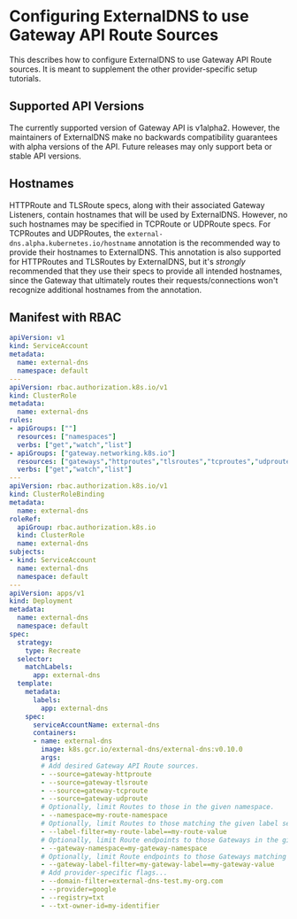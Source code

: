 # Configuring ExternalDNS to use Gateway API Route Sources

This describes how to configure ExternalDNS to use Gateway API Route sources.
It is meant to supplement the other provider-specific setup tutorials.

## Supported API Versions

The currently supported version of Gateway API is v1alpha2. However, the maintainers of ExternalDNS
make no backwards compatibility guarantees with alpha versions of the API. Future releases may only
support beta or stable API versions.

## Hostnames

HTTPRoute and TLSRoute specs, along with their associated Gateway Listeners, contain hostnames that
will be used by ExternalDNS. However, no such hostnames may be specified in TCPRoute or UDPRoute
specs. For TCPRoutes and UDPRoutes, the `external-dns.alpha.kubernetes.io/hostname` annotation
is the recommended way to provide their hostnames to ExternalDNS. This annotation is also supported
for HTTPRoutes and TLSRoutes by ExternalDNS, but it's _strongly_ recommended that they use their
specs to provide all intended hostnames, since the Gateway that ultimately routes their
requests/connections won't recognize additional hostnames from the annotation.

## Manifest with RBAC
```yaml
apiVersion: v1
kind: ServiceAccount
metadata:
  name: external-dns
  namespace: default
---
apiVersion: rbac.authorization.k8s.io/v1
kind: ClusterRole
metadata:
  name: external-dns
rules:
- apiGroups: [""]
  resources: ["namespaces"]
  verbs: ["get","watch","list"]
- apiGroups: ["gateway.networking.k8s.io"]
  resources: ["gateways","httproutes","tlsroutes","tcproutes","udproutes"] 
  verbs: ["get","watch","list"]
---
apiVersion: rbac.authorization.k8s.io/v1
kind: ClusterRoleBinding
metadata:
  name: external-dns
roleRef:
  apiGroup: rbac.authorization.k8s.io
  kind: ClusterRole
  name: external-dns
subjects:
- kind: ServiceAccount
  name: external-dns
  namespace: default
---
apiVersion: apps/v1
kind: Deployment
metadata:
  name: external-dns
  namespace: default
spec:
  strategy:
    type: Recreate
  selector:
    matchLabels:
      app: external-dns
  template:
    metadata:
      labels:
        app: external-dns
    spec:
      serviceAccountName: external-dns
      containers:
      - name: external-dns
        image: k8s.gcr.io/external-dns/external-dns:v0.10.0
        args:
        # Add desired Gateway API Route sources.
        - --source=gateway-httproute
        - --source=gateway-tlsroute
        - --source=gateway-tcproute
        - --source=gateway-udproute
        # Optionally, limit Routes to those in the given namespace.
        - --namespace=my-route-namespace
        # Optionally, limit Routes to those matching the given label selector.
        - --label-filter=my-route-label==my-route-value
        # Optionally, limit Route endpoints to those Gateways in the given namespace.
        - --gateway-namespace=my-gateway-namespace
        # Optionally, limit Route endpoints to those Gateways matching the given label selector.
        - --gateway-label-filter=my-gateway-label==my-gateway-value
        # Add provider-specific flags...
        - --domain-filter=external-dns-test.my-org.com
        - --provider=google
        - --registry=txt
        - --txt-owner-id=my-identifier
```
